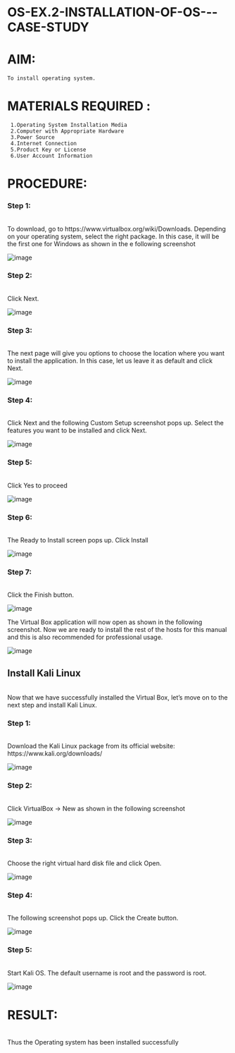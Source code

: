 # OS-EX.2-INSTALLATION-OF-OS---CASE-STUDY

 # AIM:
    To install operating system.

# MATERIALS REQUIRED :
     1.Operating System Installation Media
     2.Computer with Appropriate Hardware
     3.Power Source
     4.Internet Connection
     5.Product Key or License
     6.User Account Information

# PROCEDURE:

### Step 1: 
<br>
To download, go to https://www.virtualbox.org/wiki/Downloads. Depending on
your operating system, select the right package. In this case, it will be the first one for
Windows as shown in the e following screenshot

![image](https://github.com/gururamu08/OS-EX.2-INSTALLATION-OF-OS---CASE-STUDY/assets/118707009/ca95c0a1-45b9-4af1-912f-ad03617d12dc)


### Step 2:
<br>
Click Next.

![image](https://github.com/gururamu08/OS-EX.2-INSTALLATION-OF-OS---CASE-STUDY/assets/118707009/f5582fdd-a27e-42d0-9ba7-c69cde193fe5)


### Step 3:
<br>
The next page will give you options to choose the location where you want to
install the application. In this case, let us leave it as default and click Next.

![image](https://github.com/gururamu08/OS-EX.2-INSTALLATION-OF-OS---CASE-STUDY/assets/118707009/d9cc05e1-e78d-49eb-813d-d1a567d2e513)


### Step 4:
<br>
Click Next and the following Custom Setup screenshot pops up. Select the
features you want to be installed and click Next.

![image](https://github.com/gururamu08/OS-EX.2-INSTALLATION-OF-OS---CASE-STUDY/assets/118707009/27dfdd85-1312-4817-8335-acfaaf8ce04a)

### Step 5: 
<br>
Click Yes to proceed

![image](https://github.com/gururamu08/OS-EX.2-INSTALLATION-OF-OS---CASE-STUDY/assets/118707009/5a274c2c-13d6-431f-b5c2-1fb99324c710)

### Step 6:
<br>
The Ready to Install screen pops up. Click Install

![image](https://github.com/gururamu08/OS-EX.2-INSTALLATION-OF-OS---CASE-STUDY/assets/118707009/beaac714-79d7-43ee-9ae9-1f6f50160bfb)

### Step 7: 
<br> 
Click the Finish button.

![image](https://github.com/gururamu08/OS-EX.2-INSTALLATION-OF-OS---CASE-STUDY/assets/118707009/1f2f49d1-56c9-44f6-a347-fc91e99bc15a)

The Virtual Box application will now open as shown in the following screenshot. Now we
are ready to install the rest of the hosts for this manual and this is also recommended for
professional usage.

![image](https://github.com/gururamu08/OS-EX.2-INSTALLATION-OF-OS---CASE-STUDY/assets/118707009/29b2b2e9-8905-4bf7-b4be-abcbc75793d1)


## Install Kali Linux
<br>
Now that we have successfully installed the Virtual Box, let’s move on to the next step and
install Kali Linux. 

### Step 1:
<br>
Download the Kali Linux package from its official website:
https://www.kali.org/downloads/

![image](https://github.com/gururamu08/OS-EX.2-INSTALLATION-OF-OS---CASE-STUDY/assets/118707009/f854ecb1-7f28-410e-8dbd-638415f04184)


### Step 2:
<br>
Click VirtualBox -> New as shown in the following screenshot

![image](https://github.com/gururamu08/OS-EX.2-INSTALLATION-OF-OS---CASE-STUDY/assets/118707009/b44fcc23-c2d4-4773-ba8d-a51a69702fb5)

### Step 3:
<br>
Choose the right virtual hard disk file and click Open.

![image](https://github.com/gururamu08/OS-EX.2-INSTALLATION-OF-OS---CASE-STUDY/assets/118707009/d8b9a4e5-9488-4b2d-bd0f-e7b6ba46dc22)


### Step 4: 
<br>
The following screenshot pops up. Click the Create button.

![image](https://github.com/gururamu08/OS-EX.2-INSTALLATION-OF-OS---CASE-STUDY/assets/118707009/df4190ef-5729-4566-8769-4afb9e5f0867)


### Step 5:
<br>
Start Kali OS. The default username is root and the password is root.

![image](https://github.com/gururamu08/OS-EX.2-INSTALLATION-OF-OS---CASE-STUDY/assets/118707009/b1bc7f4b-66d4-442f-a38d-cacaa93ef3c5)


# RESULT:
<br>
Thus the Operating system has been installed successfully
